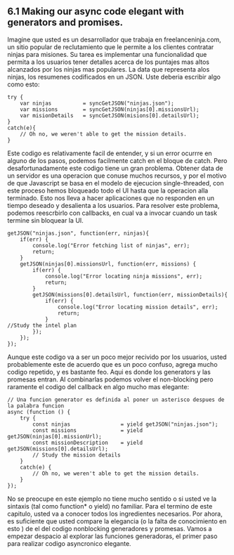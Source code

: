 ## 6.1 Making our async code elegant with generators and promises.

Imagine que usted es un desarrollador  que trabaja en freelanceninja.com, un sitio popular de reclutamiento que le 
permite a los clientes contratar ninjas para misiones. Su tarea es implementar una funcionalidad que permita a los 
usuarios tener detalles acerca de los puntajes mas altos alcanzados por los ninjas mas populares. La data que 
representa alos ninjas, los resumenes codificados en un JSON. Uste deberia escribir algo como esto:

```
try {
    var ninjas          = syncGetJSON("ninjas.json");
    var missions        = syncGetJSON(ninjas[0].missionsUrl);
    var misionDetails   = syncGetJSON(misions[0].detailsUrl);
}
catch(e){
    // Oh no, we weren't able to get the mission details.
}
```

Este codigo es relativamente facil de entender, y si un error ocurrre en alguno de los pasos, podemos facilmente catch 
en el bloque de catch. Pero desafortunadamente este codigo tiene un gran problema. Obtener data de un servidor es una 
operacion que conuse muchos recursos, y por el motivo de que Javascript se basa en el modelo de ejecucion 
single-threaded, con este proceso hemos bloqueado todo el UI hasta que la operacion alla terminado. Esto nos lleva a 
hacer aplicaciones que no responden en un tiempo deseado y desalienta a los usuarios. Para resolver este problema, 
podemos reescrbirlo con callbacks, en cual va a invocar cuando un task termine sin bloquear la UI.

```
getJSON("ninjas.json", function(err, ninjas){
    if(err) {
        console.log("Error fetching list of ninjas", err);
        return;
    }
    getJSON(ninjas[0].missionsUrl, function(err, missions) {
        if(err) {
            console.log("Error locating ninja missions", err);
            return;
        }
        getJSON(missions[0].detailsUrl, function(err, missionDetails){
            if(err) {
                console.log("Error locating mission details", err);
                return;
            }
//Study the intel plan
        });
    });
});
```

Aunque este codigo va a ser un poco mejor recivido por los usuarios, usted probablemente este de acuerdo que es un poco 
confuso, agrega mucho codigo repetido, y es bastante feo. Aqui es donde los generators y las promesas entran. Al 
combinarlas podemos volver el non-blocking pero raramente el codigo del callback en algo mucho mas elegante:

```
// Una funcion generator es definida al poner un asterisco despues de la palabra funcion
async (function () {
    try {
        const ninjas                = yield getJSON("ninjas.json");
        const missions              = yield getJSON(ninjas[0].missionUrl);
        const missionDescription    = yield getJSON(missions[0].detailsUrl);
        // Study the mission details
    }
    catch(e) {
        // Oh no, we weren't able to get the mission details.
    }
});
```

No se preocupe en este ejemplo no tiene mucho sentido o si usted ve la sintaxis (tal como function* o yield) no familiar.
Para el termino de este capitulo, usted va a conocer todos los ingredientes necesarios. Por ahora, es suficiente que 
usted compare la elegancia (o la falta de conocimiento en esto ) de el del codigo nonblocking generadores y promesas.
Vamos a empezar despacio al explorar las funciones generadoras, el primer paso para realizar codigo asyncronico elegante.



